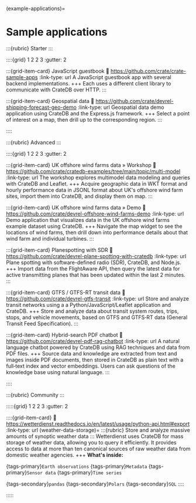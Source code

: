 (example-applications)=
# Sample applications


:::{rubric} Starter
:::

::::{grid} 1 2 2 3
:gutter: 2

:::{grid-item-card} JavaScript guestbook
:link: https://github.com/crate/crate-sample-apps
:link-type: url
A JavaScript guestbook app with several backend implementations.
+++
Each uses a different client library to communicate with CrateDB over HTTP.
:::

:::{grid-item-card} Geospatial data
:link: https://github.com/crate/devrel-shipping-forecast-geo-demo
:link-type: url
Geospatial data demo application using CrateDB and the Express.js framework.
+++
Select a point of interest on a map,
then drill up to the corresponding region.
:::

::::


:::{rubric} Advanced
:::

::::{grid} 1 2 2 3
:gutter: 2

:::{grid-item-card} UK offshore wind farms data » Workshop
:link: https://github.com/crate/cratedb-examples/tree/main/topic/multi-model
:link-type: url
The workshop explores multimodel data modeling and queries
with CrateDB and Leaflet.
+++
Acquire geographic data in WKT format and hourly performance data in JSONL
format about UK's offshore wind farm sites,
import them into CrateDB, and display them on map.
:::

:::{grid-item-card} UK offshore wind farms data » Demo
:link: https://github.com/crate/devrel-offshore-wind-farms-demo
:link-type: url
Demo application that visualizes data in the UK offshore wind farms
example dataset using CrateDB.
+++
Navigate the map widget to see the locations of wind farms, then drill
down into performance details about that wind farm and individual turbines.
:::

:::{grid-item-card} Planespotting with SDR
:link: https://github.com/crate/devrel-plane-spotting-with-cratedb
:link-type: url
Plane spotting with software-defined radio (SDR), CrateDB, and Node.js.
+++
Import data from the FlightAware API, then query the latest data for active
transmitting planes that has been updated within the last 2 minutes.
:::

:::{grid-item-card} GTFS / GTFS-RT transit data
:link: https://github.com/crate/devrel-gtfs-transit
:link-type: url
Store and analyze transit networks using a
a Python/JavaScript/Leaflet application and CrateDB.
+++
Store and analyze data about transit system routes,
trips, stops, and vehicle movements,
based on GTFS and GTFS‑RT data (General Transit Feed Specification).
:::

:::{grid-item-card} Hybrid-search PDF chatbot
:link: https://github.com/crate/devrel-pdf-rag-chatbot
:link-type: url
A natural language chatbot powered by CrateDB using RAG techniques and data from PDF files.
+++
Source data and knowledge are extracted from text and images inside PDF documents,
then stored in CrateDB as plain text with a full‑text index and vector embeddings.
Users can ask questions of the knowledge base using natural language.
:::

::::


:::{rubric} Community
:::

:::::{grid} 1 2 2 3
:gutter: 2

::::{grid-item-card}
:link: https://wetterdienst.readthedocs.io/en/latest/usage/python-api.html#export
:link-type: url
(weather-data-storage)=
:::{rubric} Store and analyze massive amounts of synoptic weather data
:::
Wetterdienst uses CrateDB for mass storage of weather data, allowing you to
query it efficiently. It provides access to data at more than ten canonical
sources of raw weather data from domestic weather agencies.
+++
**What's inside:**

{tags-primary}`Earth observations`
{tags-primary}`Metadata`
{tags-primary}`Sensor data`
{tags-primary}`Time series`

{tags-secondary}`pandas`
{tags-secondary}`Polars`
{tags-secondary}`SQL`
::::

:::::
